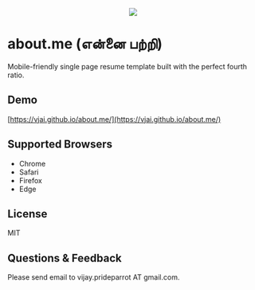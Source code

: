 <p align="center">
  <img src="https://github.com/VJAI/about.me/blob/master/logo.png" />
</p>

# about.me (என்னை பற்றி)

Mobile-friendly single page resume template built with the perfect fourth ratio.

## Demo

[https://vjai.github.io/about.me/](https://vjai.github.io/about.me/)

## Supported Browsers

- Chrome
- Safari
- Firefox
- Edge

## License

MIT

## Questions & Feedback

Please send email to vijay.prideparrot AT gmail.com.
